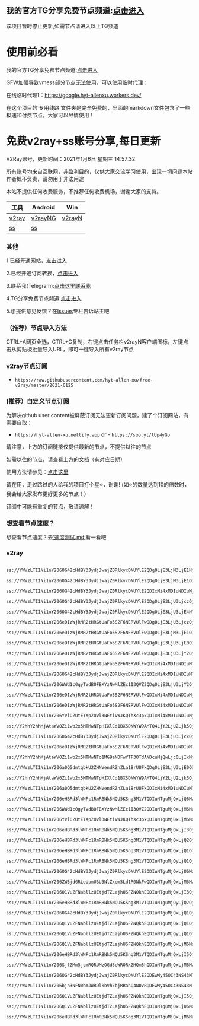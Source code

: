## 我的官方TG分享免费节点频道:[点击进入](https://t.me/baipiao_v2)

该项目暂时停止更新,如需节点请进入以上TG频道
# 使用前必看

我的官方TG分享免费节点频道:[点击进入](https://t.me/baipiao_v2)

GFW加强导致vmess部分节点无法使用，可以使用临时代理：

在线临时代理1：https://google.hyt-allenxu.workers.dev/

在这个项目的‘专用线路’文件夹是完全免费的，里面的markdown文件包含了一些极速和付费节点，大家可以尽情使用！

# 免费v2ray+ss账号分享,每日更新
V2Ray账号，更新时间：2021年1月6日 星期三 14:57:32

所有账号均来自互联网，非盈利目的，仅供大家交流学习使用，出现一切问题本站作者概不负责，请勿用于非法用途  

本站不提供任何收费服务，不推荐任何收费机场，谢谢大家的支持。

|  工具  | Android  | Win  |  
|  ----  | ----   | ----  |  
| [v2ray](#v2ray)  | [v2rayNG](https://github.com/2dust/v2rayNG/releases/download/1.5.11/v2rayNG_1.5.11_x86.apk) | [v2rayN](https://github.com/2dust/v2rayN/releases/download/4.6/v2rayN-Core.zip) |  
| [ss](#v2ray)  | [ss](https://github.com/shadowsocks/shadowsocks-android/releases/download/v5.1.4/shadowsocks--universal-5.1.4.apk)|  

### 其他
1.已经开通网站，[点击进入](https://hyt-allen-xu.github.io/free-v2ray/)

2.已经开通订阅转换，[点击进入](https://sub.proxypoolv2.tk/)

3.联系我(Telegram):[点击这里联系我](https://t.me/hytallenxu)

4.TG分享免费节点频道:[点击进入](https://t.me/baipiao_v2)

5.想提供意见反馈？在[Issues](https://github.com/hyt-allen-xu/free-v2ray/issues/1)专栏告诉站主吧

### （推荐）节点导入方法  
CTRL+A网页全选，CTRL+C复制，右键点击任务栏v2rayN客户端图标，左键点击从剪贴板批量导入URL，即可一键导入所有v2ray节点  

### v2ray节点订阅  
- `https://raw.githubusercontent.com/hyt-allen-xu/free-v2ray/master/2021-0125`  

### (推荐）自定义节点订阅  
为解决github user content被屏蔽订阅无法更新订阅问题，建了个订阅网站，有需要自取：
- `https://hyt-allen-xu.netlify.app`
or - `https://suo.yt/lUp4yGo`

请注意，上方的订阅链接仅提供最新的节点，不提供以往的节点

如需以往的节点，请查看上方的文档（有对应日期）

使用方法请参见：[点击这里](https://github.com/hyt-allen-xu/tutorials)

请在用，走过路过的人给我的项目打个星⭐，谢谢!
(如⭐的数量达到10的倍数时，我会给大家发布更好更多的节点！）


订阅中可能有重复的节点，敬请谅解！

### 想查看节点速度？
想查看节点速度？去[‘速度测试.md‘](https://github.com/hyt-allen-xu/free-v2ray/blob/master/%E9%80%9F%E5%BA%A6%E6%B5%8B%E8%AF%95.md)看一看吧
### v2ray
```ss://YWVzLTI1Ni1nY206eDIzWjRMR2tHRGtUaFo5S2F6NERVUlFwQDg0LjE3LjM3LjE2MDo0MDA5Mw==#+HK_1472

ss://YWVzLTI1Ni1nY206OG42cHdBY3JydjJwajZ0RlkycDNUYlE2QDg0LjE3LjM3LjE1NjozMzk5Mg==#+HK_1473

ss://YWVzLTI1Ni1nY206OG42cHdBY3JydjJwajZ0RlkycDNUYlE2QDg0LjE3LjM3LjE1ODozMzk5Mg==#+HK_1474

ss://YWVzLTI1Ni1nY206OG42cHdBY3JydjJwajZ0RlkycDNUYlE2QDIxMi4xMDIuNDIuMjA5OjMzOTky#+HK_1476

ss://YWVzLTI1Ni1nY206OG42cHdBY3JydjJwajZ0RlkycDNUYlE2QDg0LjE3LjU3LjczOjMzOTky#+HK_1477

ss://YWVzLTI1Ni1nY206OG42cHdBY3JydjJwajZ0RlkycDNUYlE2QDg0LjE3LjU3LjE4NTozMzk5Mg==#+HK_1478

ss://YWVzLTI1Ni1nY206eDIzWjRMR2tHRGtUaFo5S2F6NERVUlFwQDg0LjE3LjU3LjczOjQwMDkz#+HK_1479

ss://YWVzLTI1Ni1nY206eDIzWjRMR2tHRGtUaFo5S2F6NERVUlFwQDg0LjE3LjM3LjE1ODo0MDA5Mw==#+HK_1481

ss://YWVzLTI1Ni1nY206eDIzWjRMR2tHRGtUaFo5S2F6NERVUlFwQDg0LjE3LjU3LjE0ODo0MDA5Mw==#+HK_1482

ss://YWVzLTI1Ni1nY206eDIzWjRMR2tHRGtUaFo5S2F6NERVUlFwQDg0LjE3LjU3LjY2OjQwMDkz#+HK_1483

ss://YWVzLTI1Ni1nY206eDIzWjRMR2tHRGtUaFo5S2F6NERVUlFwQDIxMi4xMDIuNDIuMjA5OjQwMDkz#+HK_1486

ss://YWVzLTI1Ni1nY206OG42cHdBY3JydjJwajZ0RlkycDNUYlE2QDIxMi4xMDIuNDIuMTk5OjMzOTky#+HK_1487

ss://YWVzLTI1Ni1nY206WWd1c0gyTVdBOFBXYzNwMlZEc1I3QVZ2QDg0LjE3LjU3LjY2OjMxNzY0#+HK_1490

ss://YWVzLTI1Ni1nY206eDIzWjRMR2tHRGtUaFo5S2F6NERVUlFwQDIxMi4xMDIuNDIuMjA0OjQwMDkz#+HK_1491

ss://YWVzLTI1Ni1nY206eDIzWjRMR2tHRGtUaFo5S2F6NERVUlFwQDIxMi4xMDIuNDIuMTk0OjQwMDkz#+HK_1492

ss://YWVzLTI1Ni1nY206YVlOZUtETXpZUVl3NEtiVWJKQThXc3pxQDIxMi4xMDIuNDIuMjA2OjMxOTQ0#+HK_1493

ss://Y2hhY2hhMjAtaWV0Zi1wb2x5MTMwNTpHIXlCd1BXSDNWYW9AMTQ4LjY2LjU2Ljk5OjgxMA==#+HK_1495

ss://YWVzLTI1Ni1nY206OG42cHdBY3JydjJwajZ0RlkycDNUYlE2QDg0LjE3LjU3LjcxOjMzOTky#+HK_1496

ss://YWVzLTI1Ni1nY206eDIzWjRMR2tHRGtUaFo5S2F6NERVUlFwQDIxMi4xMDIuNDIuMTk5OjQwMDkz#+HK_1497

ss://Y2hhY2hhMjAtaWV0Zi1wb2x5MTMwNTo1MG9aNDFwYTF3OTdANDcuMjQwLjc0LjIxMjoxNzkwNQ==#+HK_1501

ss://YWVzLTI1Ni1nY206a0Q5dmtqbkU2ZHNVendRZnZLa1BrUUFkQDg0LjE3LjU3LjE0ODozNzU4OA==#+HK_1502

ss://Y2hhY2hhMjAtaWV0Zi1wb2x5MTMwNTpHIXlCd1BXSDNWYW9AMTQ4LjY2LjU2Ljk5OjgwNQ==#+HK_1503

ss://YWVzLTI1Ni1nY206a0Q5dmtqbkU2ZHNVendRZnZLa1BrUUFkQDIxMi4xMDIuNDIuMTk0OjM3NTg4#+HK_1505

ss://YWVzLTI1Ni1nY206eHBRd3lWNFc1RmRBNk5NQU5KSng3M1VTQDIuNTguMjQxLjQ6MzgwMzM=#+TW_2768

ss://YWVzLTI1Ni1nY206WWd1c0gyTVdBOFBXYzNwMlZEc1I3QVZ2QDIuNTguMjQxLjM6MzE3NjQ=#+TW_2769

ss://YWVzLTI1Ni1nY206YVlOZUtETXpZUVl3NEtiVWJKQThXc3pxQDIuNTguMjQxLjM6MzE5NDQ=#+TW_2770

ss://YWVzLTI1Ni1nY206eHBRd3lWNFc1RmRBNk5NQU5KSng3M1VTQDIuNTguMjQxLjI3OjM4MDMz#+TW_2771

ss://YWVzLTI1Ni1nY206eHBRd3lWNFc1RmRBNk5NQU5KSng3M1VTQDIuNTguMjQxLjQ2OjM4MDMz#+TW_2772

ss://YWVzLTI1Ni1nY206eHBRd3lWNFc1RmRBNk5NQU5KSng3M1VTQDIuNTguMjQxLjQ1OjM4MDMz#+TW_2773

ss://YWVzLTI1Ni1nY206eHBRd3lWNFc1RmRBNk5NQU5KSng3M1VTQDIuNTguMjQyLjQ1OjM4MDMz#+TW_2775

ss://YWVzLTI1Ni1nY206OG42cHdBY3JydjJwajZ0RlkycDNUYlE2QDIuNTguMjQxLjU6MzM5OTI=#+TW_2776

ss://YWVzLTI1Ni1nY206ZW5jdGRLeUpmU3U3NlZxem5Ld1R0NkFwQDIuNTguMjQxLjM6Mzc0NzM=#+TW_2777

ss://YWVzLTI1Ni1nY206Q1VuZFNabllzUEtjdTZLajhUSFZNQkhEQDIuNTguMjQxLjI3OjM5Nzcy#+TW_2778

ss://YWVzLTI1Ni1nY206eHBRd3lWNFc1RmRBNk5NQU5KSng3M1VTQDIuNTguMjQyLjQ2OjM4MDMz#+TW_2779

ss://YWVzLTI1Ni1nY206OG42cHdBY3JydjJwajZ0RlkycDNUYlE2QDIuNTguMjQxLjQ1OjMzOTky#+TW_2780

ss://YWVzLTI1Ni1nY206Q1VuZFNabllzUEtjdTZLajhUSFZNQkhEQDIuNTguMjQxLjQ1OjM5Nzcy#+TW_2781

ss://YWVzLTI1Ni1nY206Q1VuZFNabllzUEtjdTZLajhUSFZNQkhEQDIuNTguMjQyLjQ1OjM5Nzcy#+TW_2782

ss://YWVzLTI1Ni1nY206Q1VuZFNabllzUEtjdTZLajhUSFZNQkhEQDIuNTguMjQxLjM6Mzk3NzI=#+TW_2783

ss://YWVzLTI1Ni1nY206eHBRd3lWNFc1RmRBNk5NQU5KSng3M1VTQDIuNTguMjQxLjI5OjM4MDMz#+TW_2784

ss://YWVzLTI1Ni1nY206SjlZMm5jcmRQRUMzOGd3eWRORkZHQm5hQDIuNTguMjQxLjM6MzUyOTQ=#+TW_2785

ss://YWVzLTI1Ni1nY206OG42cHdBY3JydjJwajZ0RlkycDNUYlE2QDEwMy45OC43NS43MTozMzk5Mg==#+TW_2786

ss://YWVzLTI1Ni1nY206bjh3NFN0bmJWRDlkbVhZbjRBanQ4N0VBQDEwMy45OC43NS43MTozMTU3Mg==#+TW_2787

ss://YWVzLTI1Ni1nY206Q1VuZFNabllzUEtjdTZLajhUSFZNQkhEQDIuNTguMjQxLjI5OjM5Nzcy#+TW_2788

ss://YWVzLTI1Ni1nY206Q1VuZFNabllzUEtjdTZLajhUSFZNQkhEQDIuNTguMjQxLjU6Mzk3NzI=#+TW_2789

ss://YWVzLTI1Ni1nY206eHBRd3lWNFc1RmRBNk5NQU5KSng3M1VTQDIuNTguMjQxLjM6MzgwMzM=#+TW_2791
```


